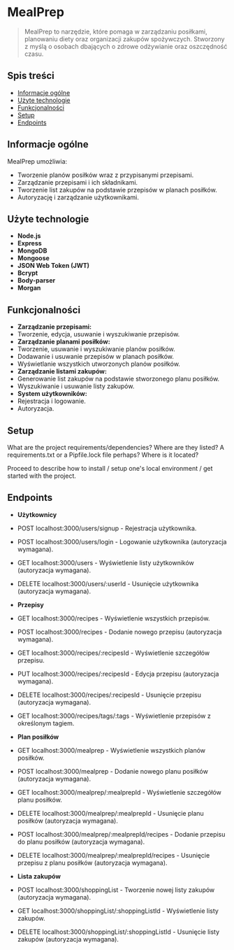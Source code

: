 # MealPrep
> MealPrep to narzędzie, które pomaga w zarządzaniu posiłkami, planowaniu diety oraz organizacji zakupów spożywczych. Stworzony z myślą o osobach dbających o zdrowe odżywianie oraz oszczędność czasu.

## Spis treści
* [Informacje ogólne](#informacje-ogólne)
* [Użyte technologie](#użyte-technologie)
* [Funkcjonalności](#funkcjonalności)
* [Setup](#setup)
* [Endpoints](#endpoints)




## Informacje ogólne
MealPrep umożliwia:
- Tworzenie planów posiłków wraz z przypisanymi przepisami.
- Zarządzanie przepisami i ich składnikami.
- Tworzenie list zakupów na podstawie przepisów w planach posiłków.
- Autoryzację i zarządzanie użytkownikami.


## Użyte technologie
- **Node.js** 
- **Express** 
- **MongoDB** 
- **Mongoose** 
- **JSON Web Token (JWT)** 
- **Bcrypt** 
- **Body-parser** 
- **Morgan** 


## Funkcjonalności
- **Zarządzanie przepisami:**
- Tworzenie, edycja, usuwanie i wyszukiwanie przepisów.
- **Zarządzanie planami posiłków:**
- Tworzenie, usuwanie i wyszukiwanie planów posiłków.
- Dodawanie i usuwanie przepisów w planach posiłków.
- Wyświetlanie wszystkich utworzonych planów posiłków.
- **Zarządzanie listami zakupów:**
- Generowanie list zakupów na podstawie stworzonego planu posiłków.
- Wyszukiwanie i usuwanie listy zakupów.
- **System użytkowników:**
- Rejestracja i logowanie.
- Autoryzacja.



## Setup
What are the project requirements/dependencies? Where are they listed? A requirements.txt or a Pipfile.lock file perhaps? Where is it located?

Proceed to describe how to install / setup one's local environment / get started with the project.


## Endpoints
- **Użytkownicy**
- POST localhost:3000/users/signup - Rejestracja użytkownika.
- POST localhost:3000/users/login - Logowanie użytkownika (autoryzacja wymagana).
- GET localhost:3000/users - Wyświetlenie listy użytkowników (autoryzacja wymagana).
- DELETE localhost:3000/users/:userId - Usunięcie użytkownika (autoryzacja wymagana).

-  **Przepisy**
- GET localhost:3000/recipes - Wyświetlenie wszystkich przepisów.
- POST localhost:3000/recipes - Dodanie nowego przepisu (autoryzacja wymagana).
- GET localhost:3000/recipes/:recipesId - Wyświetlenie szczegółów przepisu.
- PUT localhost:3000/recipes/:recipesId - Edycja przepisu (autoryzacja wymagana).
- DELETE localhost:3000/recipes/:recipesId - Usunięcie przepisu (autoryzacja wymagana).
- GET localhost:3000/recipes/tags/:tags - Wyświetlenie przepisów z określonym tagiem.

-  **Plan posiłków**
- GET localhost:3000/mealprep - Wyświetlenie wszystkich planów posiłków.
- POST localhost:3000/mealprep - Dodanie nowego planu posiłków (autoryzacja wymagana).
- GET localhost:3000/mealprep/:mealprepId - Wyświetlenie szczegółów planu posiłków.
- DELETE localhost:3000/mealprep/:mealprepId - Usunięcie planu posiłków (autoryzacja wymagana).
- POST localhost:3000/mealprep/:mealprepId/recipes - Dodanie przepisu do planu posiłków (autoryzacja wymagana).
- DELETE localhost:3000/mealprep/:mealprepId/recipes - Usunięcie przepisu z planu posiłków (autoryzacja wymagana).

-  **Lista zakupów**
- POST localhost:3000/shoppingList - Tworzenie nowej listy zakupów (autoryzacja wymagana).
- GET localhost:3000/shoppingList/:shoppingListId - Wyświetlenie listy zakupów.
- DELETE localhost:3000/shoppingList/:shoppingListId - Usunięcie listy zakupów (autoryzacja wymagana).


